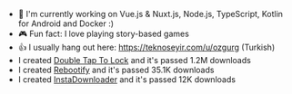 - 🔭  I'm currently working on Vue.js & Nuxt.js, Node.js, TypeScript, Kotlin for Android and Docker :)
- 🎮  Fun fact: I love playing story-based games
- 👍  I usually hang out here: https://teknoseyir.com/u/ozgurg (Turkish)
- I created [Double Tap To Lock](https://dttl.page.link/store) and it's passed 1.2M downloads
- I created [Rebootify](https://rebootify.page.link/store) and it's passed 35.1K downloads
- I created [InstaDownloader](https://instadownloader.page.link/store) and it's passed 12K downloads
